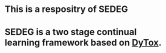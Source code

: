 # This is a respositry of SEDEG
# SEDEG is a two stage continual learning framework based on [DyTox](https://arxiv.org/abs/2111.11326).
